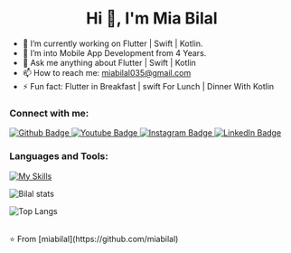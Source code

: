 <h1 align="center">Hi 👋, I'm Mia Bilal</h1>

- 🔭 I’m currently working on Flutter | Swift | Kotlin.
- 🌱 I’m into Mobile App Development from 4 Years.
- 💬 Ask me anything about Flutter | Swift | Kotlin
- 📫 How to reach me: miabilal035@gmail.com
- ⚡ Fun fact: Flutter in Breakfast | swift For Lunch | Dinner With Kotlin
  
### Connect with me:
<div id="badges">
  <a href="https://github.com/miabilal">
    <img src="https://img.shields.io/badge/Github-white?style=for-the-badge&logo=Github&logoColor=black" alt="Github Badge"/>
  </a>
  <a href="https://www.youtube.com/channel/UCgAzpL0rerpoXggtvNYSvLA">
    <img src="https://img.shields.io/badge/YouTube-red?style=for-the-badge&logo=youtube&logoColor=white" alt="Youtube Badge"/>
  </a>
   <a href="https://www.instagram.com/mia_bilal11/">
    <img src="https://img.shields.io/badge/Instagram-purple?style=for-the-badge&logo=instagram&logoColor=white" alt="Instagram Badge"/>
  
  </a>
   <a href="https://www.linkedin.com/in/mia-bilal-674688204/">
   <img src="https://img.shields.io/badge/LinkedIn-blue?style=for-the-badge&logo=linkedin&logoColor=white" alt="LinkedIn Badge"/>
  </a>
</div>

### Languages and Tools:
[![My Skills](https://skillicons.dev/icons?i=flutter,dart,java,kotlin,swift,firebase,github,git,postman,figma,xd&perline=5)](https://skillicons.dev)

![Bilal stats](https://github-readme-stats.vercel.app/api?username=miabilal&show_icons=true&theme=dark)


![Top Langs](https://github-readme-stats.vercel.app/api/top-langs/?username=miabilal&theme=dark)



<br>
⭐️ From [miabilal](https://github.com/miabilal)
